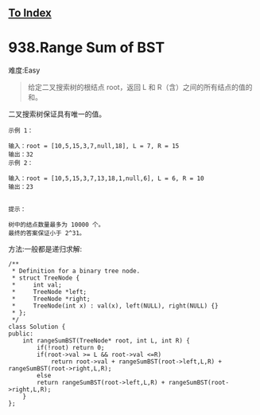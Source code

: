 [To Index](/index.md)
---
# 938.Range Sum of BST
难度:Easy
> 给定二叉搜索树的根结点 root，返回 L 和 R（含）之间的所有结点的值的和。

二叉搜索树保证具有唯一的值。



```
示例 1：

输入：root = [10,5,15,3,7,null,18], L = 7, R = 15
输出：32
示例 2：

输入：root = [10,5,15,3,7,13,18,1,null,6], L = 6, R = 10
输出：23


提示：

树中的结点数量最多为 10000 个。
最终的答案保证小于 2^31。

```

方法:一般都是递归求解:  

```
/**
 * Definition for a binary tree node.
 * struct TreeNode {
 *     int val;
 *     TreeNode *left;
 *     TreeNode *right;
 *     TreeNode(int x) : val(x), left(NULL), right(NULL) {}
 * };
 */
class Solution {
public:
    int rangeSumBST(TreeNode* root, int L, int R) {
        if(!root) return 0;
        if(root->val >= L && root->val <=R)
            return root->val + rangeSumBST(root->left,L,R) + rangeSumBST(root->right,L,R);
        else
        return rangeSumBST(root->left,L,R) + rangeSumBST(root->right,L,R);
    }
};
```
